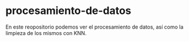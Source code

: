 # procesamiento-de-datos

En este reopositorio podemos ver el procesamiento de datos, así como la limpieza de los mismos con KNN.

